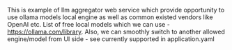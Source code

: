 This is example of llm aggregator web service which provide opportunity to use ollama models local engine as well as common existed vendors like OpenAI etc.
List of free local models which we can use - https://ollama.com/library. Also, we can smoothly switch to another allowed engine/model from UI side - see currently supported in application.yaml